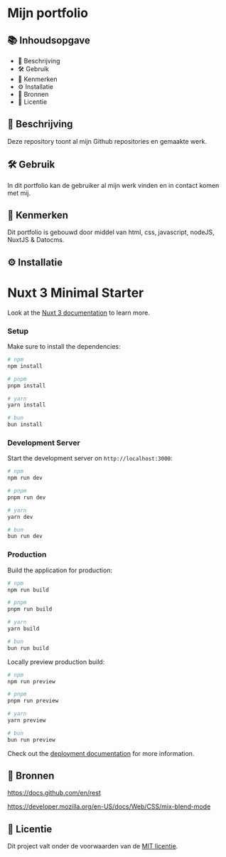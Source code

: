 # Mijn portfolio

## 📚 Inhoudsopgave

* 📜 Beschrijving
* 🛠️ Gebruik
* 🧬 Kenmerken
* ⚙️ Installatie
* 🔗 Bronnen
* 💎 Licentie

## 📜 Beschrijving
Deze repository toont al mijn  Github repositories en gemaakte werk.

## 🛠️ Gebruik
In dit portfolio kan de gebruiker al mijn werk vinden en in contact komen met mij.

## 🧬 Kenmerken
Dit portfolio is gebouwd door middel van html, css, javascript, nodeJS, NuxtJS & Datocms.

## ⚙️ Installatie
# Nuxt 3 Minimal Starter

Look at the [Nuxt 3 documentation](https://nuxt.com/docs/getting-started/introduction) to learn more.

### Setup

Make sure to install the dependencies:

```bash
# npm
npm install

# pnpm
pnpm install

# yarn
yarn install

# bun
bun install
```

### Development Server

Start the development server on `http://localhost:3000`:

```bash
# npm
npm run dev

# pnpm
pnpm run dev

# yarn
yarn dev

# bun
bun run dev
```

### Production

Build the application for production:

```bash
# npm
npm run build

# pnpm
pnpm run build

# yarn
yarn build

# bun
bun run build
```

Locally preview production build:

```bash
# npm
npm run preview

# pnpm
pnpm run preview

# yarn
yarn preview

# bun
bun run preview
```

Check out the [deployment documentation](https://nuxt.com/docs/getting-started/deployment) for more information.

## 🔗 Bronnen
https://docs.github.com/en/rest

https://developer.mozilla.org/en-US/docs/Web/CSS/mix-blend-mode 

## 💎 Licentie

Dit project valt onder de voorwaarden van de [MIT licentie](./LICENSE).
